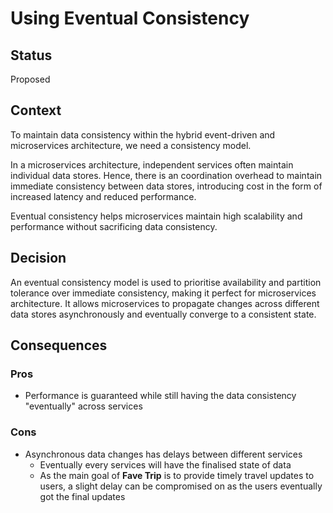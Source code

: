 # Using Eventual Consistency

## Status

Proposed

## Context

To maintain data consistency within the hybrid event-driven and microservices architecture, we need a consistency model.

In a microservices architecture, independent services often maintain individual data stores.
Hence, there is an coordination overhead to maintain immediate consistency between data stores, introducing cost in the form of increased latency and reduced performance.

Eventual consistency helps microservices maintain high scalability and performance without sacrificing data consistency.

## Decision

An eventual consistency model is used to prioritise availability and partition tolerance over immediate consistency, making it perfect for microservices architecture.
It allows microservices to propagate changes across different data stores asynchronously and eventually converge to a consistent state.

## Consequences

### Pros

- Performance is guaranteed while still having the data consistency "eventually" across services

### Cons

- Asynchronous data changes has delays between different services
  - Eventually every services will have the finalised state of data
  - As the main goal of **Fave Trip** is to provide timely travel updates to users, a slight delay can be compromised on as the users eventually got the final updates
